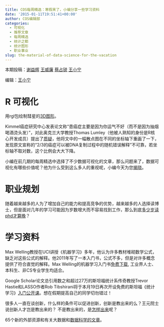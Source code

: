```yaml
---
title: COS每周精选：寒假来了，小编分享一些学习资料
date: '2015-01-11T19:51:41+00:00'
author: COS编辑部
categories:
  - 可视化
  - 推荐文章
  - 每周精选
  - 统计之都
  - 统计图形
  - 职业事业
slug: the-material-of-data-science-for-the-vacation
---
```


本期投稿：[谢益辉](http://yihui.name/) [王威廉](http://weibo.com/u/1657470871?from=feed&loc=avatar) [蔡占锐](http://weibo.com/3264504301/profile?rightmod=1&wvr=6&mod=personinfo) [王小宁](http://weibo.com/wangxiaoningtongxue/profile?rightmod=1&wvr=6&mod=personinf)

编辑：[王小宁](http://weibo.com/wangxiaoningtongxue/profile?rightmod=1&wvr=6&mod=personinf)

# R 可视化

用rgl包绘制彗星的[3D图形](http://blog.revolutionanalytics.com/2014/12/explore-a-comet-with-rs-rgl-package.html)。

Kimmel癌症研究中心发表论文称“患癌症主要是因为你运气不好（而不是因为抽烟喝酒烫头发）”，对此奥克兰大学教授Thomas Lumley（他被人熟知的身份是R核心开发成员）提出了[质疑](http://www.statschat.org.nz/2015/01/03/cancer-isnt-just-bad-luck/)，他将文中的一幅散点图在不同的坐标轴下重画了一下，发现原文宣称的“2/3的癌症可以被DNA复制过程中的随机错误解释”不可靠，若坐标轴不取对数，这个比例会大大下降。


小编在前几期的每周精选中选择了不少数据可视化的文章，那么问题来了，数据可视化有哪些价值呢？他为什么受到这么多人的重视呢，小编今天为您[揭晓](http://www.36dsj.com/archives/20467)。

# 职业规划

随着越来越多的人为了增加自己的能力和提高竞争的优势，越来越多的人选择读博士，但是面对几年的学习可能因为岁数增大而不容易找到工作，那么到底[多少岁读phd才算晚](http://chrisblattman.com/2013/06/12/when-are-you-too-old-for-a-phd/)？

# 学习资料

Max Welling教授在UCI讲授《机器学习》多年，他认为许多教材堆砌数学公式，缺乏对这些公式的解释。他2011年写了一本入门书，公式不多，但是对许多概念提供了符合直觉的解释。Max Welling的机器学习入门书[免费下载](http://t.cn/RZiZ7BH), 工业界人士、本科生、非CS专业学生均适合。

Google Scholar论文总引用数之和超过27万的斯坦福统计系传奇教授Trevor Hastie和LASSO作者Rob Tibshirani将于本月19日再次开设免费的斯坦福《统计学习》[入门公开课](http://t.cn/R7epAal)。想在假期提高自己的同学切勿错过！

很多人一直在谈创新，什么样的条件可以促进创新，创新是教出来的么？王元院士说创新人才岂是教出来的？ 不是教出来的，是[怎样出来](http://t.cn/RZJJiDL)呢？

65个新的外部资源和有关大数据和[数据科学的文章](http://www.datasciencecentral.com/profiles/blogs/77-new-external-resources-and-articles-about-data-science-big)。
